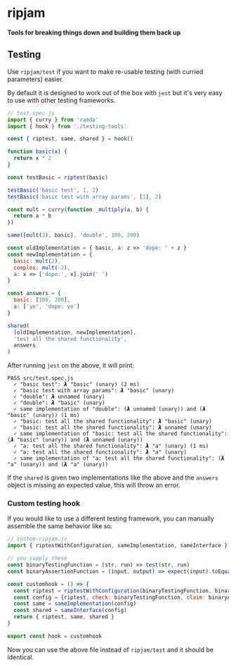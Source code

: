 # ripjam

**Tools for breaking things down and building them back up**

## Testing

Use `ripjam/test` if you want to make re-usable testing (with curried parameters) easier.

By default it is designed to work out of the box with `jest` but it's very easy to use with other testing frameworks.

```js
// test.spec.js
import { curry } from 'ramda'
import { hook } from './testing-tools'

const { riptest, same, shared } = hook()

function basic(x) {
  return x * 2
}

const testBasic = riptest(basic)

testBasic('basic test', 1, 2)
testBasic('basic test with array params', [1], 2)

const mult = curry(function _multiply(a, b) {
  return a * b
})

same([mult(2), basic], 'double', 100, 200)

const oldImplementation = { basic, a: z => 'dope: ' + z }
const newImplementation = {
  basic: mult(2),
  complex: mult(-2),
  a: x => ['dope:', x].join(' ')
}

const answers = {
  basic: [100, 200],
  a: ['yo', 'dope: yo']
}

shared(
  [oldImplementation, newImplementation],
  'test all the shared functionality',
  answers
)
```

After running `jest` on the above, it will print:

```
PASS src/test.spec.js
  ✓ "basic test": 𝞴 "basic" (unary) (2 ms)
  ✓ "basic test with array params": 𝞴 "basic" (unary)
  ✓ "double": 𝞴 unnamed (unary)
  ✓ "double": 𝞴 "basic" (unary)
  ✓ same implementation of "double": (𝞴 unnamed (unary)) and (𝞴 "basic" (unary)) (1 ms)
  ✓ "basic: test all the shared functionality": 𝞴 "basic" (unary)
  ✓ "basic: test all the shared functionality": 𝞴 unnamed (unary)
  ✓ same implementation of "basic: test all the shared functionality": (𝞴 "basic" (unary)) and (𝞴 unnamed (unary))
  ✓ "a: test all the shared functionality": 𝞴 "a" (unary) (1 ms)
  ✓ "a: test all the shared functionality": 𝞴 "a" (unary)
  ✓ same implementation of "a: test all the shared functionality": (𝞴 "a" (unary)) and (𝞴 "a" (unary))
```

If the `shared` is given two implementations like the above and the `answers` object is missing an expected value, this will throw an error.

### Custom testing hook

If you would like to use a different testing framework, you can manually assemble the same behavior like so:
```js
// custom-ripjam.js
import { riptestWithConfiguration, sameImplementation, sameInterface } from 'ripjam/test'

// you supply these
const binaryTestingFunction = (str, run) => test(str, run)
const binaryAssertionFunction = (input, output) => expect(input).toEqual(output)

const customhook = () => {
  const riptest = riptestWithConfiguration(binaryTestingFunction, binaryAssertionFunction)
  const config = {riptest, check: binaryTestingFunction, claim: binaryAssertionFunction}
  const same = sameImplementation(config)
  const shared = sameInterface(config)
  return { riptest, same, shared }
}

export const hook = customhook
```

Now you can use the above file instead of `ripjam/test` and it should be identical.
